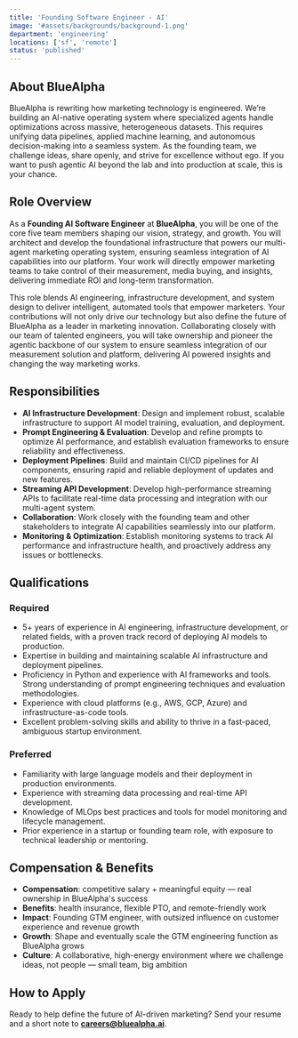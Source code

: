 ```yaml
---
title: 'Founding Software Engineer - AI'
image: '#assets/backgrounds/background-1.png'
department: 'engineering'
locations: ['sf', 'remote']
status: 'published'
---
```


## About BlueAlpha

BlueAlpha is rewriting how marketing technology is engineered. We’re building an AI-native operating system where specialized agents handle optimizations across massive, heterogeneous datasets. This requires unifying data pipelines, applied machine learning, and autonomous decision-making into a seamless system. As the founding team, we challenge ideas, share openly, and strive for excellence without ego. If you want to push agentic AI beyond the lab and into production at scale, this is your chance.

## Role Overview

As a **Founding AI Software Engineer** at **BlueAlpha**, you will be one of the core five team members shaping our vision, strategy, and growth. You will architect and develop the foundational infrastructure that powers our multi-agent marketing operating system, ensuring seamless integration of AI capabilities into our platform. Your work will directly empower marketing teams to take control of their measurement, media buying, and insights, delivering immediate ROI and long-term transformation.

This role blends AI engineering, infrastructure development, and system design to deliver intelligent, automated tools that empower marketers. Your contributions will not only drive our technology but also define the future of BlueAlpha as a leader in marketing innovation. Collaborating closely with our team of talented engineers, you will take ownership and pioneer the agentic backbone of our system to ensure seamless integration of our measurement solution and platform, delivering AI powered insights and changing the way marketing works.

## Responsibilities

- **AI Infrastructure Development**: Design and implement robust, scalable infrastructure to support AI model training, evaluation, and deployment.
- **Prompt Engineering & Evaluation**: Develop and refine prompts to optimize AI performance, and establish evaluation frameworks to ensure reliability and effectiveness.
- **Deployment Pipelines**: Build and maintain CI/CD pipelines for AI components, ensuring rapid and reliable deployment of updates and new features.
- **Streaming API Development**: Develop high-performance streaming APIs to facilitate real-time data processing and integration with our multi-agent system.
- **Collaboration**: Work closely with the founding team and other stakeholders to integrate AI capabilities seamlessly into our platform.
- **Monitoring & Optimization**: Establish monitoring systems to track AI performance and infrastructure health, and proactively address any issues or bottlenecks.

## Qualifications

### Required

- 5+ years of experience in AI engineering, infrastructure development, or related fields, with a proven track record of deploying AI models to production.
- Expertise in building and maintaining scalable AI infrastructure and deployment pipelines.
- Proficiency in Python and experience with AI frameworks and tools.
  Strong understanding of prompt engineering techniques and evaluation methodologies.
- Experience with cloud platforms (e.g., AWS, GCP, Azure) and infrastructure-as-code tools.
- Excellent problem-solving skills and ability to thrive in a fast-paced, ambiguous startup environment.

### Preferred

- Familiarity with large language models and their deployment in production environments.
- Experience with streaming data processing and real-time API development.
- Knowledge of MLOps best practices and tools for model monitoring and lifecycle management.
- Prior experience in a startup or founding team role, with exposure to technical leadership or mentoring.

## Compensation & Benefits

- **Compensation**: competitive salary + meaningful equity — real ownership in BlueAlpha's success
- **Benefits**: health insurance, flexible PTO, and remote-friendly work
- **Impact**: Founding GTM engineer, with outsized influence on customer experience and revenue growth
- **Growth**: Shape and eventually scale the GTM engineering function as BlueAlpha grows
- **Culture**: A collaborative, high-energy environment where we challenge ideas, not people — small team, big ambition

## How to Apply

Ready to help define the future of AI-driven marketing? Send your resume and a short note to **careers@bluealpha.ai**.
